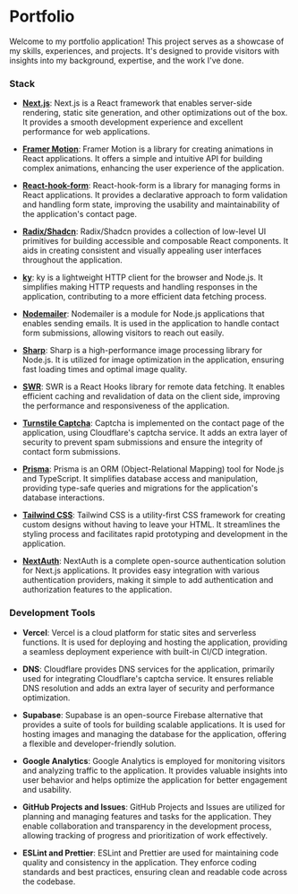 # Portfolio
Welcome to my portfolio application! This project serves as a showcase of my skills, experiences, and projects. It's designed to provide visitors with insights into my background, expertise, and the work I've done.

### Stack

- [**Next.js**](https://nextjs.org/): Next.js is a React framework that enables server-side rendering, static site generation, and other optimizations out of the box. It provides a smooth development experience and excellent performance for web applications.

- [**Framer Motion**](https://www.framer.com/motion/): Framer Motion is a library for creating animations in React applications. It offers a simple and intuitive API for building complex animations, enhancing the user experience of the application.

- [**React-hook-form**](https://react-hook-form.com/): React-hook-form is a library for managing forms in React applications. It provides a declarative approach to form validation and handling form state, improving the usability and maintainability of the application's contact page.

- [**Radix/Shadcn**](https://ui.shadcn.com/): Radix/Shadcn provides a collection of low-level UI primitives for building accessible and composable React components. It aids in creating consistent and visually appealing user interfaces throughout the application.

- [**ky**](https://github.com/sindresorhus/ky): ky is a lightweight HTTP client for the browser and Node.js. It simplifies making HTTP requests and handling responses in the application, contributing to a more efficient data fetching process.

- [**Nodemailer**](https://www.nodemailer.com/): Nodemailer is a module for Node.js applications that enables sending emails. It is used in the application to handle contact form submissions, allowing visitors to reach out easily.

- [**Sharp**](https://sharp.pixelplumbing.com/): Sharp is a high-performance image processing library for Node.js. It is utilized for image optimization in the application, ensuring fast loading times and optimal image quality.

- [**SWR**](https://swr.vercel.app/): SWR is a React Hooks library for remote data fetching. It enables efficient caching and revalidation of data on the client side, improving the performance and responsiveness of the application.

- [**Turnstile Captcha**](https://www.cloudflare.com/products/turnstile/): Captcha is implemented on the contact page of the application, using Cloudflare's captcha service. It adds an extra layer of security to prevent spam submissions and ensure the integrity of contact form submissions.

- [**Prisma**](https://www.prisma.io/): Prisma is an ORM (Object-Relational Mapping) tool for Node.js and TypeScript. It simplifies database access and manipulation, providing type-safe queries and migrations for the application's database interactions.

- [**Tailwind CSS**](https://tailwindcss.com/): Tailwind CSS is a utility-first CSS framework for creating custom designs without having to leave your HTML. It streamlines the styling process and facilitates rapid prototyping and development in the application.

- [**NextAuth**](https://next-auth.js.org/): NextAuth is a complete open-source authentication solution for Next.js applications. It provides easy integration with various authentication providers, making it simple to add authentication and authorization features to the application.

### Development Tools

- **Vercel**: Vercel is a cloud platform for static sites and serverless functions. It is used for deploying and hosting the application, providing a seamless deployment experience with built-in CI/CD integration.

- **DNS**: Cloudflare provides DNS services for the application, primarily used for integrating Cloudflare's captcha service. It ensures reliable DNS resolution and adds an extra layer of security and performance optimization.

- **Supabase**: Supabase is an open-source Firebase alternative that provides a suite of tools for building scalable applications. It is used for hosting images and managing the database for the application, offering a flexible and developer-friendly solution.

- **Google Analytics**: Google Analytics is employed for monitoring visitors and analyzing traffic to the application. It provides valuable insights into user behavior and helps optimize the application for better engagement and usability.

- **GitHub Projects and Issues**: GitHub Projects and Issues are utilized for planning and managing features and tasks for the application. They enable collaboration and transparency in the development process, allowing tracking of progress and prioritization of work effectively.

- **ESLint and Prettier**: ESLint and Prettier are used for maintaining code quality and consistency in the application. They enforce coding standards and best practices, ensuring clean and readable code across the codebase.
